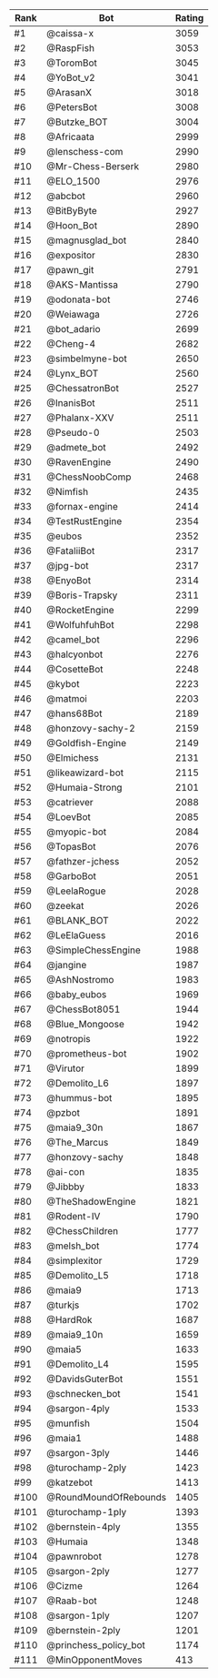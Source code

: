 Rank|Bot|Rating
---|---|---
#1|@caissa-x|3059
#2|@RaspFish|3053
#3|@ToromBot|3045
#4|@YoBot_v2|3041
#5|@ArasanX|3018
#6|@PetersBot|3008
#7|@Butzke_BOT|3004
#8|@Africaata|2999
#9|@lenschess-com|2990
#10|@Mr-Chess-Berserk|2980
#11|@ELO_1500|2976
#12|@abcbot|2960
#13|@BitByByte|2927
#14|@Hoon_Bot|2890
#15|@magnusglad_bot|2840
#16|@expositor|2830
#17|@pawn_git|2791
#18|@AKS-Mantissa|2790
#19|@odonata-bot|2746
#20|@Weiawaga|2726
#21|@bot_adario|2699
#22|@Cheng-4|2682
#23|@simbelmyne-bot|2650
#24|@Lynx_BOT|2560
#25|@ChessatronBot|2527
#26|@InanisBot|2511
#27|@Phalanx-XXV|2511
#28|@Pseudo-0|2503
#29|@admete_bot|2492
#30|@RavenEngine|2490
#31|@ChessNoobComp|2468
#32|@Nimfish|2435
#33|@fornax-engine|2414
#34|@TestRustEngine|2354
#35|@eubos|2352
#36|@FataliiBot|2317
#37|@jpg-bot|2317
#38|@EnyoBot|2314
#39|@Boris-Trapsky|2311
#40|@RocketEngine|2299
#41|@WolfuhfuhBot|2298
#42|@camel_bot|2296
#43|@halcyonbot|2276
#44|@CosetteBot|2248
#45|@kybot|2223
#46|@matmoi|2203
#47|@hans68Bot|2189
#48|@honzovy-sachy-2|2159
#49|@Goldfish-Engine|2149
#50|@Elmichess|2131
#51|@likeawizard-bot|2115
#52|@Humaia-Strong|2101
#53|@catriever|2088
#54|@LoevBot|2085
#55|@myopic-bot|2084
#56|@TopasBot|2076
#57|@fathzer-jchess|2052
#58|@GarboBot|2051
#59|@LeelaRogue|2028
#60|@zeekat|2026
#61|@BLANK_BOT|2022
#62|@LeElaGuess|2016
#63|@SimpleChessEngine|1988
#64|@jangine|1987
#65|@AshNostromo|1983
#66|@baby_eubos|1969
#67|@ChessBot8051|1944
#68|@Blue_Mongoose|1942
#69|@notropis|1922
#70|@prometheus-bot|1902
#71|@Virutor|1899
#72|@Demolito_L6|1897
#73|@hummus-bot|1895
#74|@pzbot|1891
#75|@maia9_30n|1867
#76|@The_Marcus|1849
#77|@honzovy-sachy|1848
#78|@ai-con|1835
#79|@Jibbby|1833
#80|@TheShadowEngine|1821
#81|@Rodent-IV|1790
#82|@ChessChildren|1777
#83|@melsh_bot|1774
#84|@simplexitor|1729
#85|@Demolito_L5|1718
#86|@maia9|1713
#87|@turkjs|1702
#88|@HardRok|1687
#89|@maia9_10n|1659
#90|@maia5|1633
#91|@Demolito_L4|1595
#92|@DavidsGuterBot|1551
#93|@schnecken_bot|1541
#94|@sargon-4ply|1533
#95|@munfish|1504
#96|@maia1|1488
#97|@sargon-3ply|1446
#98|@turochamp-2ply|1423
#99|@katzebot|1413
#100|@RoundMoundOfRebounds|1405
#101|@turochamp-1ply|1393
#102|@bernstein-4ply|1355
#103|@Humaia|1348
#104|@pawnrobot|1278
#105|@sargon-2ply|1277
#106|@Cizme|1264
#107|@Raab-bot|1248
#108|@sargon-1ply|1207
#109|@bernstein-2ply|1201
#110|@princhess_policy_bot|1174
#111|@MinOpponentMoves|413
